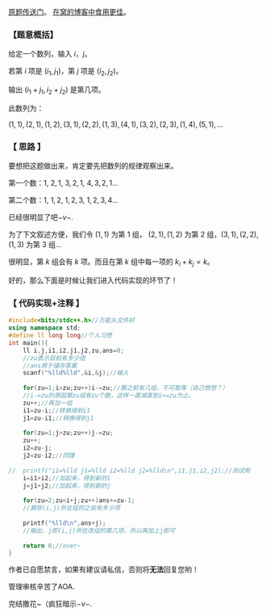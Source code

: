 [原题传送门](https://www.luogu.com.cn/problem/AT246)。
[在窝的博客中食用更佳](https://www.luogu.com.cn/blog/MZY666/solution-at246)。

### 【题意概括】

给定一个数列，输入 $i$，$j$。

若第 $i$ 项是 $(i_1,j_1)$，第 $j$ 项是 $(i_2,j_2)$。

输出 $(i_1+j_1,i_2+j_2)$ 是第几项。

此数列为：

$(1,1),(2,1),(1,2),(3,1),(2,2),(1,3),(4,1),(3,2),(2,3),(1,4),(5,1),…$

### 【 思路 】

要想把这题做出来，肯定要先把数列的规律观察出来。

第一个数：$1,\ 2,1,\ 3,2,1,\ 4,3,2,1...$

第二个数：$1,\ 1,2,\ 1,2,3,\ 1,2,3,4...$

已经很明显了吧$-v-$.

为了下文叙述方便，我们令 $(1,1)$ 为第 $1$ 组， $(2,1),(1,2)$ 为第 $2$ 组，$(3,1),(2,2),(1,3)$ 为第 $3$ 组$...$

很明显，第 $k$ 组会有 $k$ 项。而且在第 $k$ 组中每一项的 $k_i+k_j=k$。

好的，那么下面是时候让我们进入代码实现的环节了！

### 【 代码实现+注释 】

```cpp
#include<bits/stdc++.h>//万能头文件好
using namespace std;
#define ll long long//个人习惯 
int main(){
	ll i,j,i1,i2,j1,j2,zu,ans=0;
	//zu表示目前有多少组
	//ans用于储存答案
	scanf("%lld%lld",&i,&j);//输入
    
	for(zu=1;i>zu;zu++)i-=zu;//算之前有几组，不可取等（自己想想？）
	//i-=zu的原因第zu组有zu个数，这样一直减直到i<=zu为止。
	zu++;//再加一组
	i1=zu-i;//转换得到i1
	j1=zu-i1;//转换得到j1
	
	for(zu=1;j>zu;zu++)j-=zu;
	zu++;
	i2=zu-j;
	j2=zu-i2;//同理
	
//	printf("i1=%lld j1=%lld i2=%lld j2=%lld\n",i1,j1,i2,j2);//测试用
	i=i1+i2;//加起来，得到新的i
	j=j1+j2;//加起来，得到新的j
	
	for(zu=2;zu<i+j;zu++)ans+=zu-1;
	//算除(i,j)所在组的之前有多少项
    
	printf("%lld\n",ans+j);
	//输出，j即(i,j)所在改组的第几项，所以再加上j即可
	
	return 0;//over~
}
```

作者已自愿禁言，如果有建议请私信，否则将**无法**回复您哟！

管理审核辛苦了AOA.

完结撒花~（疯狂暗示$-v-$.